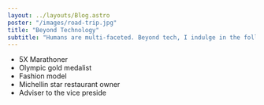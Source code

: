 ```yaml
---
layout: ../layouts/Blog.astro
poster: "/images/road-trip.jpg" 
title: "Beyond Technology"
subtitle: "Humans are multi-faceted. Beyond tech, I indulge in the following."
---
```


- 5X Marathoner
- Olympic gold medalist
- Fashion model
- Michellin star restaurant owner
- Adviser to the vice preside